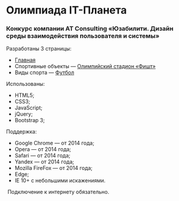 <h1>Олимпиада IT-Планета</h1>
<h3>Конкурс компании AT Consulting «Юзабилити. Дизайн среды взаимодействия пользователя и системы»</h3>
<p>Разработаны 3 страницы:
  <ul>
    <li><a href="https://zaytsevaleksandrv.github.io/universiade/index.html" target="_blank">Главная</a></li>
    <li>Спортивные объекты — <a href="https://zaytsevaleksandrv.github.io/universiade/object.html" target="_blank">Олимпийский стадион «Фишт»</a></li>
    <li>Виды спорта — <a href="https://zaytsevaleksandrv.github.io/universiade/sports.html" target="_blank">Футбол</a></li>
  </ul>
  Использованы:
  <ul>
    <li>HTML5;</li>
    <li>CSS3;</li>
    <li>JavaScript;</li>
    <li>jQuery;</li>
    <li>Bootstrap 3;</li>
  </ul>
  Поддержка:
   <ul>
    <li>Google Chrome  — от 2014 года;</li>
    <li>Opera  —  от 2014 года;</li>
    <li>Safari  — от 2014 года;</li>
    <li>Yandex  — от 2014 года;</li>
    <li>Mozilla FireFox  —  от 2014 года;</li>
    <li>Edge;</li>
    <li>IE 10+ с небольшими искажениями.</li>
  </ul>
  <span>Подключение к интернету обязательно.</span>
</p>
